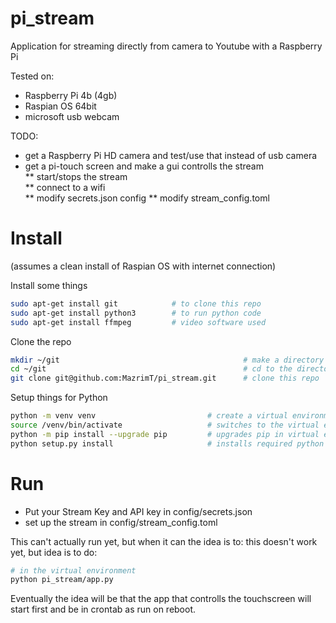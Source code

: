 # pi_stream
Application for streaming directly from camera to Youtube with a Raspberry Pi

Tested on:  
* Raspberry Pi 4b (4gb)  
* Raspian OS 64bit  
* microsoft usb webcam  
  
TODO:  
* get a Raspberry Pi HD camera and test/use that instead of usb camera
* get a pi-touch screen and make a gui controlls the stream  
** start/stops the stream  
** connect to a wifi  
** modify secrets.json config
** modify stream_config.toml

# Install
(assumes a clean install of Raspian OS with internet connection)

Install some things  
```bash 
sudo apt-get install git            # to clone this repo
sudo apt-get install python3        # to run python code
sudo apt-get install ffmpeg         # video software used
```

Clone the repo
```bash
mkdir ~/git                                         # make a directory for git projects
cd ~/git                                            # cd to the directory
git clone git@github.com:MazrimT/pi_stream.git      # clone this repo
```

Setup things for Python
```bash
python -m venv venv                         # create a virtual environment
source /venv/bin/activate                   # switches to the virtual environments python enterpreter
python -m pip install --upgrade pip         # upgrades pip in virtual environment to latest version
python setup.py install                     # installs required python packages
```

# Run
* Put your Stream Key and API key in config/secrets.json  
* set up the stream in config/stream_config.toml

This can't actually run yet, but when it can the idea is to:
this doesn't work yet, but idea is to do:
```bash
# in the virtual environment
python pi_stream/app.py
```

Eventually the idea will be that the app that controlls the touchscreen will start first and be in crontab as run on reboot.